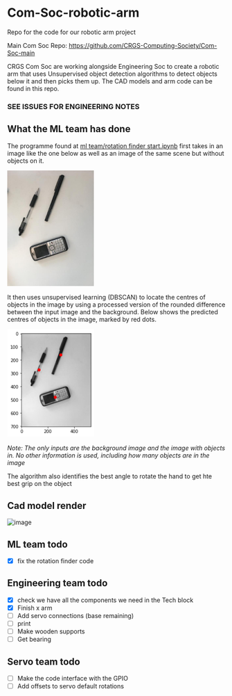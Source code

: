 # Com-Soc-robotic-arm
Repo for the code for our robotic arm project

Main Com Soc Repo: https://github.com/CRGS-Computing-Society/Com-Soc-main

CRGS Com Soc are working alongside Engineering Soc to create a robotic arm that uses Unsupervised object detection algorithms to detect objects below it and then picks them up. The CAD models and arm code can be found in this repo.

### SEE ISSUES FOR ENGINEERING NOTES

## What the ML team has done

The programme found at [ml team/rotation finder start.ipynb](https://github.com/Joseph-Rance/Com-Soc-robotic-arm/blob/master/ml%20team/Rotation%20Finder%20Final%20%5B%2BDBSCAN%5D.ipynb) first takes in an image like the one below as well as an image of the same scene but without objects on it.

<img src="https://github.com/Joseph-Rance/Com-Soc-robotic-arm/blob/master/ml%20team/classified%20images/3/input%20image.jpg?raw=true" alt="input image" width="200"/>

It then uses unsupervised learning (DBSCAN) to locate the centres of objects in the image by using a processed version of the rounded difference between the input image and the background. Below shows the predicted centres of objects in the image, marked by red dots.

<img src="https://github.com/Joseph-Rance/Com-Soc-robotic-arm/blob/master/ml%20team/classified%20images/3/output.png?raw=true" alt="output image" width="200"/>

*Note: The only inputs are the background image and the image with objects in. No other information is used, including how many objects are in the image*

The algorithm also identifies the best angle to rotate the hand to get hte best grip on the object

## Cad model render

![image](https://user-images.githubusercontent.com/56409230/108692556-aab89d80-74f4-11eb-98aa-387e124251ea.png)

## ML team todo

 - [X] fix the rotation finder code

## Engineering team todo

 - [X] check we have all the components we need in the Tech block
 - [X] Finish x arm
 - [ ] Add servo connections (base remaining)
 - [ ] print
 - [ ] Make wooden supports
 - [ ] Get bearing

## Servo team todo

 - [ ] Make the code interface with the GPIO
 - [ ] Add offsets to servo default rotations
